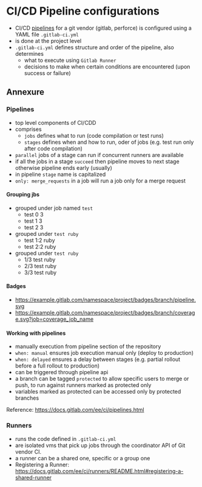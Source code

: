 # CI/CD Pipeline configurations

- CI/CD [pipelines](#Pipelines) for a git vendor (gitlab, perforce) is configured using a YAML file `.gitlab-ci.yml`
- is done at the project level
- `.gitlab-ci.yml` defines structure and order of the pipeline, also determines
  - what to execute using `Gitlab Runner`
  - decisions to make when certain conditions are encountered (upon success or failure)

## Annexure

### Pipelines

- top level components of CI/CDD
- comprises
  - `jobs` defines what to run (code compilation or test runs)
  - `stages` defines when and how to run, oder of jobs (e.g. test run only after code compilation)
- `parallel` jobs of a stage can run if concurrent runners are available
- if all the jobs in a stage `succeed` then pipeline moves to next stage otherwise pipeline ends early (usually)
- in pipeline `stage` name is capitalized
- `only: merge_requests` in a job will run a job only for a merge request

#### Grouping jbs

- grouped under job named `test`
  - test 0 3
  - test 1 3
  - test 2 3
- grouped under `test ruby`
  - test 1:2 ruby
  - test 2:2 ruby
- grouped under `test ruby`
  - 1/3 test ruby
  - 2/3 test ruby
  - 3/3 test ruby

#### Badges

- <https://example.gitlab.com/namespace/project/badges/branch/pipeline.svg>
- <https://example.gitlab.com/namespace/project/badges/branch/coverage.svg?job=coverage_job_name>

#### Working with pipelines

- manually execution from pipeline section of the repository
- `when: manual` ensures job execution manual only (deploy to production)
- `when: delayed` ensures a delay between stages (e.g. partial rollout before a full rollout to production)
- can be triggered through pipeline api
- a branch can be tagged `protected` to allow specific users to merge or push, to run against runners marked as protected only
- variables marked as protected can be accessed only by protected branches

Reference: <https://docs.gitlab.com/ee/ci/pipelines.html>

### Runners

- runs the code defined in `.gitlab-ci.yml`
- are isolated vms that pick up jobs through the coordinator API of Git vendor CI.
- a runner can be a shared one, specific or a group one
- Registering a Runner: <https://docs.gitlab.com/ee/ci/runners/README.html#registering-a-shared-runner>

